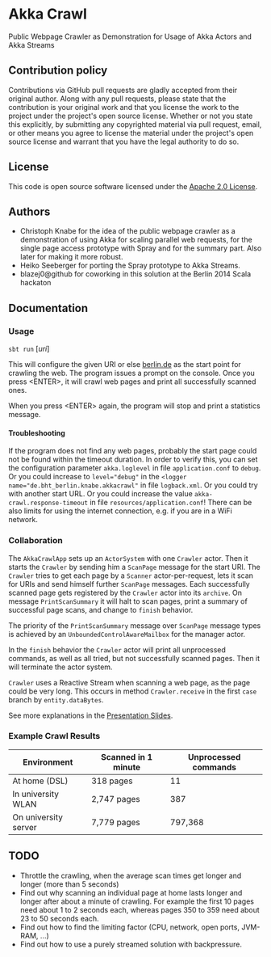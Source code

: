 # Akka Crawl #

Public Webpage Crawler as Demonstration for Usage of Akka Actors and Akka Streams

## Contribution policy ##

Contributions via GitHub pull requests are gladly accepted from their original author. Along with any pull requests, please state that the contribution is your original work and that you license the work to the project under the project's open source license. Whether or not you state this explicitly, by submitting any copyrighted material via pull request, email, or other means you agree to license the material under the project's open source license and warrant that you have the legal authority to do so.

## License ##

This code is open source software licensed under the [Apache 2.0 License]("http://www.apache.org/licenses/LICENSE-2.0.html").

## Authors ##

* Christoph Knabe for the idea of the public webpage crawler as a demonstration of using Akka for scaling parallel web requests, for the single page access prototype with Spray and for the summary part. Also later for making it more robust.
* Heiko Seeberger for porting the Spray prototype to Akka Streams.
* blazej0@github for coworking in this solution at the Berlin 2014 Scala hackaton

## Documentation ##

### Usage ###

`sbt run` [_uri_]

This will configure the given URI or else [berlin.de](https://www.berlin.de/) as the start point for crawling the web.
The program issues a prompt on the console. Once you press &lt;ENTER&gt;, it will crawl web pages and print all successfully scanned ones.

When you press &lt;ENTER&gt; again, the program will stop and print a statistics message.

#### Troubleshooting ####

If the program does not find any web pages, probably the start page could not be found within the timeout duration. 
In order to verify this, you can set the configuration parameter `akka.loglevel` in file `application.conf` to `debug`.
Or you could increase to `level="debug"` in the `<logger name="de.bht_berlin.knabe.akkacrawl"` in file `logback.xml`.
Or you could try with another start URL. 
Or you could increase the value `akka-crawl.response-timeout` in file `resources/application.conf`!
There can be also limits for using the internet connection, e.g. if you are in a WiFi network.

### Collaboration ###

The `AkkaCrawlApp` sets up an `ActorSystem` with one `Crawler` actor.
Then it starts the `Crawler` by sending him a `ScanPage` message for the start URI.
The `Crawler` tries to get each page by a `Scanner` actor-per-request, lets it scan for URIs and send himself further `ScanPage` messages.
Each successfully scanned page gets registered by the `Crawler` actor into its `archive`.
On message `PrintScanSummary` it will halt to scan pages, print a summary of successful page scans, and change to `finish` behavior.

The priority of the `PrintScanSummary` message over `ScanPage` message types is achieved by an `UnboundedControlAwareMailbox` for the manager actor. 

In the `finish` behavior the `Crawler` actor will print all unprocessed commands, as well as all tried, but not successfully scanned pages. 
Then it will terminate the actor system.  

`Crawler` uses a Reactive Stream when scanning a web page, as the page could be very long. This occurs in method `Crawler.receive` in the first `case` branch by `entity.dataBytes`.

See more explanations in the [Presentation Slides](src/doc/discussion.pdf).

### Example Crawl Results ###

| Environment          | Scanned in 1 minute           | Unprocessed commands |
| -------------------- | ---------------------------- | --------------------- |
| At home (DSL)        | 318 pages                    | 11                    |
| In university WLAN   | 2,747 pages                  | 387                   |
| On university server | 7,779 pages                  | 797,368               |



## TODO ##

* Throttle the crawling, when the average scan times get longer and longer (more than 5 seconds)
* Find out why scanning an individual page at home lasts longer and longer after about a minute of crawling. For example the first 10 pages need about 1 to 2 seconds each, whereas pages 350 to 359 need about 23 to 50 seconds each.
* Find out how to find the limiting factor (CPU, network, open ports, JVM-RAM, ...)
* Find out how to use a purely streamed solution with backpressure.


